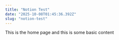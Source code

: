```yaml
---
title: "Notion Test"
date: "2025-10-08T01:45:36.392Z"
slug: "notion-test"
---
```



This is the home page and this is some basic content

